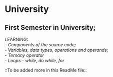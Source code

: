 # University

## First Semester in University;

LEARNING:
    <br/>
    - *Components of the source code;*
    <br/>
    - *Variables, data types, operations and operands;*
    <br/>
    - *Ternany operator*
    <br/>
    - *Loops - while, do while, for*
    <br/>

::To be added more in this ReadMe file::
